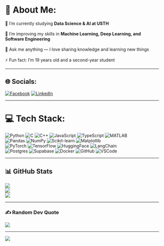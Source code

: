 # 💫 About Me:
🔭 I’m currently studying **Data Science & AI at USTH** <br>  
🌱 I’m improving my skills in **Machine Learning, Deep Learning, and Software Engineering** <br>  
💬 Ask me anything — I love sharing knowledge and learning new things <br>  
⚡ Fun fact: I’m 19 years old and a second-year student <br>  

---

## 🌐 Socials:
[![Facebook](https://img.shields.io/badge/Facebook-%231877F2.svg?logo=Facebook&logoColor=white)](https://www.facebook.com/DaoTrung1311) 
[![LinkedIn](https://img.shields.io/badge/LinkedIn-%230077B5.svg?logo=linkedin&logoColor=white)](https://www.linkedin.com/in/dao-trung1311/) 

---

# 💻 Tech Stack:
![Python](https://img.shields.io/badge/python-%233776AB.svg?style=for-the-badge&logo=python&logoColor=white) 
![C](https://img.shields.io/badge/c-%2300599C.svg?style=for-the-badge&logo=c&logoColor=white) 
![C++](https://img.shields.io/badge/c++-%2300599C.svg?style=for-the-badge&logo=c%2B%2B&logoColor=white) 
![JavaScript](https://img.shields.io/badge/javascript-%23323330.svg?style=for-the-badge&logo=javascript&logoColor=%23F7DF1E) 
![TypeScript](https://img.shields.io/badge/typescript-%23007ACC.svg?style=for-the-badge&logo=typescript&logoColor=white) 
![MATLAB](https://img.shields.io/badge/MATLAB-%23e16737.svg?style=for-the-badge&logo=mathworks&logoColor=white)  
![Pandas](https://img.shields.io/badge/pandas-%23150458.svg?style=for-the-badge&logo=pandas&logoColor=white) 
![NumPy](https://img.shields.io/badge/numpy-%23013243.svg?style=for-the-badge&logo=numpy&logoColor=white) 
![Scikit-learn](https://img.shields.io/badge/scikit--learn-%23F7931E.svg?style=for-the-badge&logo=scikit-learn&logoColor=white) 
![Matplotlib](https://img.shields.io/badge/Matplotlib-%2300599C.svg?style=for-the-badge&logo=plotly&logoColor=white)  
![PyTorch](https://img.shields.io/badge/PyTorch-%23EE4C2C.svg?style=for-the-badge&logo=PyTorch&logoColor=white) 
![TensorFlow](https://img.shields.io/badge/TensorFlow-%23FF6F00.svg?style=for-the-badge&logo=TensorFlow&logoColor=white) 
![HuggingFace](https://img.shields.io/badge/HuggingFace-%23FFCC00.svg?style=for-the-badge&logo=huggingface&logoColor=black) 
![LangChain](https://img.shields.io/badge/LangChain-%2300B8A9.svg?style=for-the-badge&logo=chainlink&logoColor=white)  
![Postgres](https://img.shields.io/badge/postgres-%23316192.svg?style=for-the-badge&logo=postgresql&logoColor=white) 
![Supabase](https://img.shields.io/badge/Supabase-%233FCF8E.svg?style=for-the-badge&logo=supabase&logoColor=white) 
![Docker](https://img.shields.io/badge/docker-%230db7ed.svg?style=for-the-badge&logo=docker&logoColor=white) 
![GitHub](https://img.shields.io/badge/github-%23121011.svg?style=for-the-badge&logo=github&logoColor=white) 
![VSCode](https://img.shields.io/badge/VS%20Code-%23007ACC.svg?style=for-the-badge&logo=visual-studio-code&logoColor=white)  

--- 

## 📊 GitHub Stats

![](https://github-readme-stats.vercel.app/api?username=Daotrung1311&show_icons=true)<br/>
![](https://github-readme-streak-stats.herokuapp.com/?user=Daotrung1311&hide_border=true)<br/>
![](https://github-readme-stats.vercel.app/api/top-langs/?username=Daotrung1311&hide_border=true&include_all_commits=true&count_private=true&layout=compact)

---

### ✍️ Random Dev Quote
![](https://quotes-github-readme.vercel.app/api?type=horizontal)

---

[![](https://visitcount.itsvg.in/api?id=Daotrung1311&icon=5&color=6)](https://visitcount.itsvg.in)
